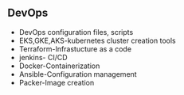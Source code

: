 ## DevOps

* DevOps configuration files, scripts
* EKS,GKE,AKS-kubernetes cluster creation tools
* Terraform-Infrastucture as a code
* jenkins- CI/CD
* Docker-Containerization
* Ansible-Configuration management
* Packer-Image creation
